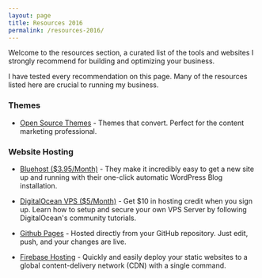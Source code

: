 ```yaml
---
layout: page
title: Resources 2016
permalink: /resources-2016/
---
```



Welcome to the resources section, a curated list of the tools and websites I strongly recommend for building and optimizing your business.

I have tested every recommendation on this page. Many of the resources listed here are crucial to running my business.

### Themes
- [Open Source Themes](/open-source/) - Themes that convert. Perfect for the content marketing professional.

### Website Hosting
- [Bluehost ($3.95/Month)](https://desiredpersona.com/go/bluehost/) - They make it incredibly easy to get a new site up and running with their one-click automatic WordPress Blog installation. 

- [DigitalOcean VPS ($5/Month)](https://m.do.co/c/04ae6385aa45) - Get $10 in hosting credit when you sign up. Learn how to setup and secure your own VPS Server by following DigitalOcean's community tutorials.

- [Github Pages](https://pages.github.com) - Hosted directly from your GitHub repository. Just edit, push, and your changes are live.

- [Firebase Hosting](https://firebase.google.com/) - Quickly and easily deploy your static websites to a global content-delivery network (CDN) with a single command.
